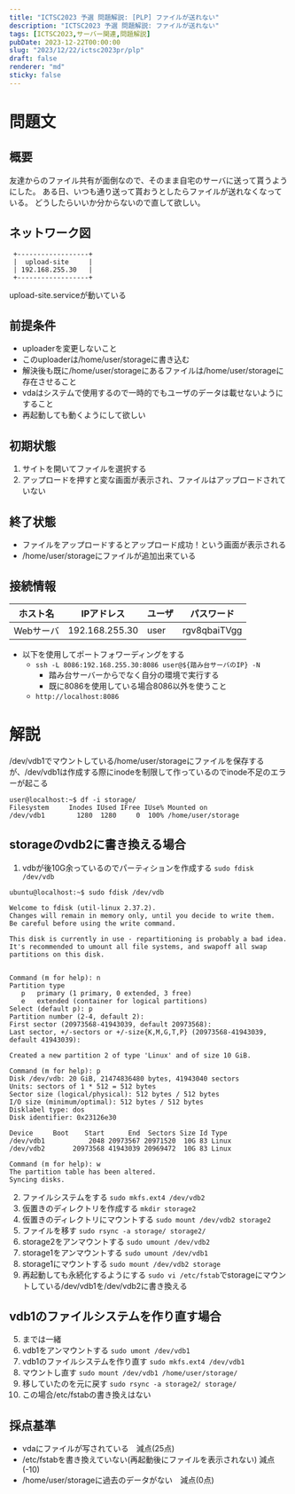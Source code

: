 ```yaml
---
title: "ICTSC2023 予選 問題解説: [PLP] ファイルが送れない"
description: "ICTSC2023 予選 問題解説: ファイルが送れない"
tags: [ICTSC2023,サーバー関連,問題解説]
pubDate: 2023-12-22T00:00:00
slug: "2023/12/22/ictsc2023pr/plp"
draft: false
renderer: "md"
sticky: false
---
```


# 問題文

## 概要

友達からのファイル共有が面倒なので、そのまま自宅のサーバに送って貰うようにした。
ある日、いつも通り送って貰おうとしたらファイルが送れなくなっている。
どうしたらいいか分からないので直して欲しい。

## ネットワーク図

```
 +------------------+
 |  upload-site     |
 | 192.168.255.30   |
 +------------------+
```  

upload-site.serviceが動いている

## 前提条件

- uploaderを変更しないこと
- このuploaderは/home/user/storageに書き込む
- 解決後も既に/home/user/storageにあるファイルは/home/user/storageに存在させること
- vdaはシステムで使用するので一時的でもユーザのデータは載せないようにすること
- 再起動しても動くようにして欲しい

## 初期状態

1. サイトを開いてファイルを選択する
2. アップロードを押すと変な画面が表示され、ファイルはアップロードされていない

## 終了状態

- ファイルをアップロードするとアップロード成功！という画面が表示される
- /home/user/storageにファイルが追加出来ている

## 接続情報

| ホスト名 | IPアドレス | ユーザ | パスワード|
| --------- | ----------- | ------ | ------------------ |
| Webサーバ | 192.168.255.30 | user | rgv8qbaiTVgg |

- 以下を使用してポートフォワーディングをする
  - `ssh -L 8086:192.168.255.30:8086 user@${踏み台サーバのIP} -N`
    - 踏み台サーバーからでなく自分の環境で実行する
    - 既に8086を使用している場合8086以外を使うこと
  - `http://localhost:8086`

# 解説

/dev/vdb1でマウントしている/home/user/storageにファイルを保存するが、/dev/vdb1は作成する際にinodeを制限して作っているのでinode不足のエラーが起こる

```
user@localhost:~$ df -i storage/
Filesystem     Inodes IUsed IFree IUse% Mounted on
/dev/vdb1        1280  1280     0  100% /home/user/storage
```

## storageのvdb2に書き換える場合

1. vdbが後10G余っているのでパーティションを作成する
`sudo fdisk /dev/vdb`

```
ubuntu@localhost:~$ sudo fdisk /dev/vdb

Welcome to fdisk (util-linux 2.37.2).
Changes will remain in memory only, until you decide to write them.
Be careful before using the write command.

This disk is currently in use - repartitioning is probably a bad idea.
It's recommended to umount all file systems, and swapoff all swap
partitions on this disk.


Command (m for help): n
Partition type
   p   primary (1 primary, 0 extended, 3 free)
   e   extended (container for logical partitions)
Select (default p): p
Partition number (2-4, default 2):
First sector (20973568-41943039, default 20973568):
Last sector, +/-sectors or +/-size{K,M,G,T,P} (20973568-41943039, default 41943039):

Created a new partition 2 of type 'Linux' and of size 10 GiB.

Command (m for help): p
Disk /dev/vdb: 20 GiB, 21474836480 bytes, 41943040 sectors
Units: sectors of 1 * 512 = 512 bytes
Sector size (logical/physical): 512 bytes / 512 bytes
I/O size (minimum/optimal): 512 bytes / 512 bytes
Disklabel type: dos
Disk identifier: 0x23126e30

Device     Boot    Start      End  Sectors Size Id Type
/dev/vdb1           2048 20973567 20971520  10G 83 Linux
/dev/vdb2       20973568 41943039 20969472  10G 83 Linux

Command (m for help): w
The partition table has been altered.
Syncing disks.
```

2. ファイルシステムをする
`sudo mkfs.ext4 /dev/vdb2`
3. 仮置きのディレクトリを作成する
`mkdir storage2`
4. 仮置きのディレクトリにマウントする
`sudo mount /dev/vdb2 storage2`
5. ファイルを移す
`sudo rsync -a storage/ storage2/`
6. storage2をアンマウントする
`sudo umount /dev/vdb2`
7. storage1をアンマウントする
`sudo umount /dev/vdb1`
8. storage1にマウントする
`sudo mount /dev/vdb2 storage`
9. 再起動しても永続化するようにする
`sudo vi /etc/fstab`でstorageにマウントしている/dev/vdb1を/dev/vdb2に書き換える

## vdb1のファイルシステムを作り直す場合

5. までは一緒
6. vdb1をアンマウントする
`sudo umont /dev/vdb1`
7. vdb1のファイルシステムを作り直す
`sudo mkfs.ext4 /dev/vdb1`
7. マウントし直す
`sudo mount /dev/vdb1 /home/user/storage/`
8. 移していたのを元に戻す
`sudo rsync -a storage2/ storage/`
8. この場合/etc/fstabの書き換えはない

## 採点基準

- vdaにファイルが写されている　減点(25点)
- /etc/fstabを書き換えていない(再起動後にファイルを表示されない) 減点(-10)
- /home/user/storageに過去のデータがない　減点(0点)

